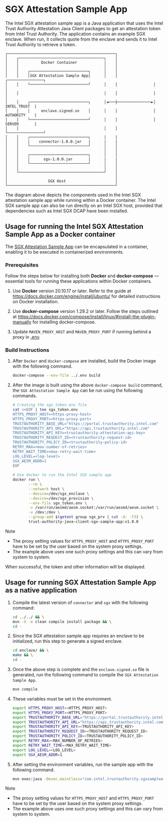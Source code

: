 # SGX Attestation Sample App
The Intel SGX attestation sample app is a Java application that uses the Intel Trust Authority Attestation Java Client packages
to get an attestation token from Intel Trust Authority. The application contains an example SGX enclave. When run, 
it collects quote from the enclave and sends it to Intel Trust Authority to retrieve a token.

```
┌────────────────────────────────────────────────┐
│    ┌──────────────────────────────────────┐    │
│    │          Docker Container            │    │
│    │                                      │    │
│    │    ┌──────────────────────────┐      │    │
│    │    │SGX Attestation Sample App│      │    │                ┌────────────────┐
│    │    └──────────────────────────┘      │    │                │                │
│    │                                      │    │                │                │
│    │    ┌──────────────────────────┐      │◄───┼───────────────►│   INTEL TRUST  |
│    │    │     enclave.signed.so    │      │    │                │   AUTHORITY    |
│    │    └──────────────────────────┘      │    │                │   SERVER       |
│    │                                      │    │                └────────────────┘
│    │    ┌──────────────────────────┐      |    |                           
│    │    |    connector-1.0.0.jar   |      |    |
│    │    └──────────────────────────┘      │    │
│    │                                      │    │
│    │    ┌──────────────────────────┐      │    │
│    │    │      sgx-1.0.0.jar       |      |    |
│    │    └──────────────────────────┘      │    │
│    │                                      │    │
│    └──────────────────────────────────────┘    │
│                                                │
│                  SGX Host                      │
└────────────────────────────────────────────────┘
```
The diagram above depicts the components used in the Intel SGX attestation sample app while running within
a Docker container. The Intel SGX sample app can also be run directly on an Intel SGX host, provided that dependencies such as Intel SGX DCAP have been installed. 


## Usage for running the Intel SGX Attestation Sample App as a Docker container

The [SGX Attestation Sample App](src/main/java/com/intel/trustauthority/sgx/SampleApp.java) can be encapsulated in a container, enabling it to be executed in containerized environments.

### Prerequisites

Follow the steps below for installing both **Docker** and **docker-compose**  — essential tools for running these applications within Docker containers.

1. Use **Docker** version 20.10.17 or later. Refer to the guide at https://docs.docker.com/engine/install/ubuntu/ for detailed instructions on Docker installation.

2. Use **docker-compose** version 1.29.2 or later. Follow the steps outlined at https://docs.docker.com/compose/install/linux/#install-the-plugin-manually for installing docker-compose.

3. Update `MAVEN_PROXY_HOST` and `MAVEN_PROXY_PORT` if running behind a proxy in [.env](../.env).


### Build Instructions

1. After `Docker` and `docker-compose` are installed, build the Docker image with the following command.
   ```sh
   docker-compose --env-file ../.env build
   ```

3. After the image is built using the above `docker-compose build` command, the `SGX Attestation Sample App` can be run using the following commands.

   ```sh
   # Creating the sgx_token.env file
   cat <<EOF | tee sgx_token.env
   HTTPS_PROXY_HOST=<https-proxy-host>
   HTTPS_PROXY_PORT=<https-proxy-port>
   TRUSTAUTHORITY_BASE_URL="https://portal.trustauthority.intel.com"
   TRUSTAUTHORITY_API_URL="https://api.trustauthority.intel.com"
   TRUSTAUTHORITY_API_KEY=<trustauthority-attestation-api-key>
   TRUSTAUTHORITY_REQUEST_ID=<trustauthority-request-id>
   TRUSTAUTHORITY_POLICY_ID=<trustauthority-policy-id>
   RETRY_MAX=<max-number-of-retries>
   RETRY_WAIT_TIME=<max-retry-wait-time>
   LOG_LEVEL=<log-level>
   SGX_AESM_ADDR=1
   EOF
       
   # Use docker to run the Intel SGX sample app
   docker run \
          --rm \
          --network host \
          --device=/dev/sgx_enclave \
          --device=/dev/sgx_provision \
          --env-file sgx_token.env \
          -v /var/run/aesmd/aesm.socket:/var/run/aesmd/aesm.socket \
          -v /dev:/dev \
          --group-add $(getent group sgx_prv | cut -d: -f3) \
          trust-authority-java-client-sgx-sample-app:v1.0.0
   ```

> [!NOTE]
> - The proxy setting values for `HTTPS_PROXY_HOST` and `HTTPS_PROXY_PORT` have to be set by the user based on the system proxy settings.
> - The example above uses one such proxy settings and this can vary from system to system.

When successful, the token and other information will be displayed.

## Usage for running SGX Attestation Sample App as a native application

1. Compile the latest version of `connector` and `sgx` with the following command:

   ```sh
   cd ../../ && \
   mvn -X -e clean compile install package && \
   cd -
   ```

2. Since the SGX attestation sample app requires an enclave to be initialized, run this step to generate a signed enclave.

   ```sh
   cd enclave/ && \
   make && \
   cd -
   ```

3. Once the above step is complete and the `enclave.signed.so` file is generated, run the following command to compile the `SGX Attestation Sample App`.

   ```sh
   mvn compile
   ```

4. These variables must be set in the environment.

   ```sh
   export HTTPS_PROXY_HOST=<HTTPS_PROXY_HOST>
   export HTTPS_PROXY_PORT=<HTTPS_PROXY_PORT>
   export TRUSTAUTHORITY_BASE_URL="https://portal.trustauthority.intel.com"
   export TRUSTAUTHORITY_API_URL="https://api.trustauthority.intel.com"
   export TRUSTAUTHORITY_API_KEY=<TRUSTAUTHORITY_API_KEY>
   export TRUSTAUTHORITY_REQUEST_ID=<TRUSTAUTHORITY_REQUEST_ID>
   export TRUSTAUTHORITY_POLICY_ID=<TRUSTAUTHORITY_POLICY_ID>
   export RETRY_MAX=<MAX_NUMBER_OF_RETRIES>
   export RETRY_WAIT_TIME=<MAX_RETRY_WAIT_TIME>
   export LOG_LEVEL=<LOG_LEVEL>
   export SGX_AESM_ADDR=1
   ```

5. After setting the environment variables, run the sample app with the following command.

   ```sh
   mvn exec:java -Dexec.mainClass="com.intel.trustauthority.sgxsampleapp.SampleApp"
   ```

> [!NOTE]
> - The proxy setting values for `HTTPS_PROXY_HOST` and `HTTPS_PROXY_PORT` have to be set by the user based on the system proxy settings.
> - The example above uses one such proxy settings and this can vary from system to system.

